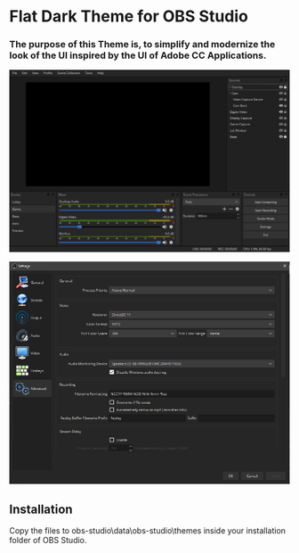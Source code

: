 # Flat Dark Theme for OBS Studio

### The purpose of this Theme is, to simplify and modernize the look of the UI inspired by the UI of Adobe CC Applications.

![Preview](./preview.png)

![Preview](./preview_settings.png)

## Installation

Copy the files to obs-studio\data\obs-studio\themes inside your installation folder of OBS Studio.